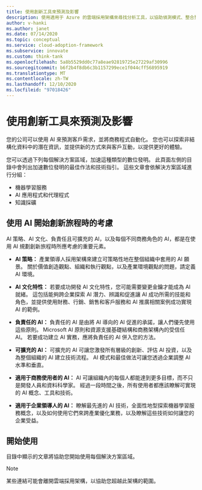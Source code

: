 ```yaml
---
title: 使用創新工具來預測及影響
description: 使用適用于 Azure 的雲端採用架構來尋找分析工具，以協助偵測模式、整合預測及影響客戶行為。
author: v-hanki
ms.author: janet
ms.date: 07/14/2020
ms.topic: conceptual
ms.service: cloud-adoption-framework
ms.subservice: innovate
ms.custom: think-tank
ms.openlocfilehash: 5a8b5529dd0c77a8eae92819725e27229af30996
ms.sourcegitcommit: b6f2b4f8db6c3b1157299ece1f044cff56895919
ms.translationtype: MT
ms.contentlocale: zh-TW
ms.lasthandoff: 12/10/2020
ms.locfileid: "97018426"
---
```

# <a name="use-innovation-tools-to-predict-and-influence"></a>使用創新工具來預測及影響

您的公司可以使用 AI 來預測客戶需求，並將商務程式自動化。 您也可以探索非結構化資料中的潛在資訊，並提供新的方式來與客戶互動，以提供更好的體驗。

您可以透過下列每個解決方案區域，加速這種類型的數位發明。 此頁面左側的目錄中會列出加速數位發明的最佳作法和技術指引。 這些文章會依解決方案區域進行分組：

- 機器學習服務
- AI 應用程式和代理程式
- 知識採礦

## <a name="considerations-when-starting-your-innovation-journey-with-ai"></a>使用 AI 開始創新旅程時的考慮

AI 策略、AI 文化、負責任且可擴充的 AI，以及每個不同商務角色的 AI，都是在使用 AI 規劃創新旅程時所應考慮的重要元素。

- **AI 策略：** 產業領導人採用架構來建立可策略性地在整個組織中套用的 AI 願景。 關於價值創造觀點、組織和執行觀點，以及產業環境觀點的問題，請定義 AI 環境。

- **AI 文化特性：** 若要成功開發 AI 文化特性，您可能需要變更金鑰才能成為 AI 就緒。 這包括能夠跨企業探索 AI 潛力、辨識和促進讓 AI 成功所需的技能和角色，並提供使用財務、行銷、銷售和客戶服務和 AI 推廣相關案例成功實現 AI 的範例。

- **負責任的 AI：** 負責任的 AI 是由將 AI 導向的 AI 促進的承諾，讓人們優先使用這些原則。 Microsoft AI 原則和資源支援基礎結構和商務架構內的受信任 AI。 若要成功建立 AI 實務，應將負責任的 AI 併入您的方法。

- **可擴充的 AI：** 可擴充的 AI 可讓您激發所有層級的創新、評估 AI 投資，以及為整個組織的 AI 建立技術流程。 AI 模式和最佳做法可讓您透過企業調整 AI 水準和垂直。

- **適用于商務使用者的 AI：** AI 可讓組織內的每個人都能達到更多目標，而不只是開發人員和資料科學家。 經過一段時間之後，所有使用者都應該瞭解可實現的 AI 概念、工具和技術。

- **適用于企業領導人的 AI：** 瞭解最先進的 AI 技術，全面性地型探索機器學習服務概念，以及如何使用它們來跨產業優化業務，以及瞭解這些技術如何讓您的企業受益。

## <a name="get-started"></a>開始使用

目錄中顯示的文章將協助您開始使用每個解決方案區域。

> [!NOTE]
> 某些連結可能會離開雲端採用架構，以協助您超越此架構的範圍。

